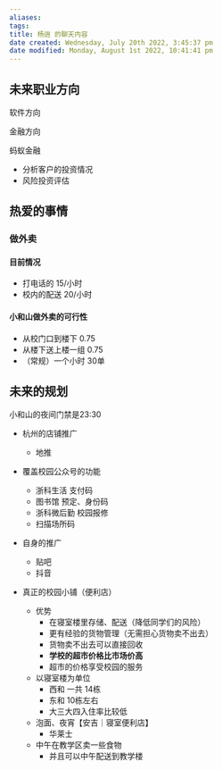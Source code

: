 ```yaml
---
aliases: 
tags: 
title: 杨逍 的聊天内容
date created: Wednesday, July 20th 2022, 3:45:37 pm
date modified: Monday, August 1st 2022, 10:41:41 pm
---
```



## 未来职业方向

软件方向

金融方向

蚂蚁金融
- 分析客户的投资情况
- 风险投资评估

## 热爱的事情

### 做外卖
#### 目前情况
- 打电话的 15/小时
- 校内的配送 20/小时

#### 小和山做外卖的可行性
- 从校门口到楼下 0.75
- 从楼下送上楼一组 0.75
- （常规）一个小时 30单

## 未来的规划

小和山的夜间门禁是23:30


- 杭州的店铺推广
	- 地推
- 覆盖校园公众号的功能
	- 浙科生活 支付码
	- 图书馆 预定、身份码
	- 浙科微后勤 校园报修
	- 扫描场所码
- 自身的推广
	- 贴吧
	- 抖音

- 真正的校园小铺（便利店）
	- 优势
		- 在寝室楼里存储、配送（降低同学们的风险）
		- 更有经验的货物管理（无需担心货物卖不出去）
		- 货物卖不出去可以直接回收
		- **学校的超市价格比市场价高**
		- 超市的价格享受校园的服务
	- 以寝室楼为单位
		- 西和 一共 14栋
		- 东和 10栋左右
		- 大三大四入住率比较低
	- 泡面、夜宵【安吉｜寝室便利店】
		- 华莱士
	- 中午在教学区卖一些食物
		- 并且可以中午配送到教学楼
